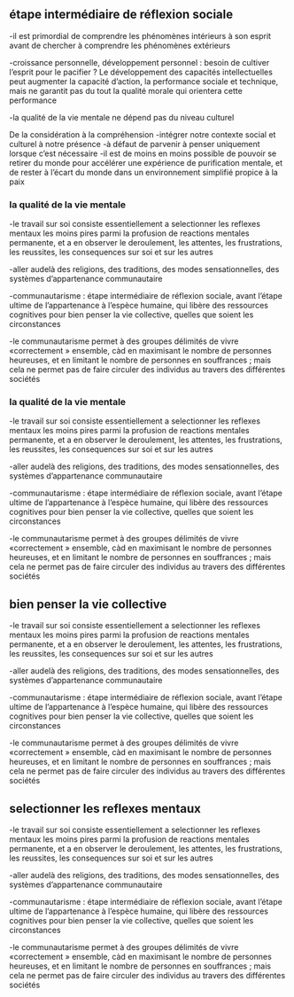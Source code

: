 ## étape intermédiaire de réflexion sociale

-il est primordial de comprendre les phénomènes intérieurs à son esprit avant de chercher à comprendre les phénomènes extérieurs

-croissance personnelle, développement personnel : besoin de cultiver l’esprit pour le pacifier ? Le développement des capacités intellectuelles peut augmenter la capacité d’action, la performance sociale et technique, mais ne garantit pas du tout la qualité morale qui orientera cette performance

-la qualité de la vie mentale ne dépend pas du niveau culturel

De la considération à la compréhension -intégrer notre contexte social et culturel à notre présence -à défaut de parvenir à penser uniquement lorsque c’est nécessaire -il est de moins en moins possible de pouvoir se retirer du monde pour accélérer une expérience de purification mentale, et de rester à l’écart du monde dans un environnement simplifié propice à la paix

### la qualité de la vie mentale

-le travail sur soi consiste essentiellement a selectionner les reflexes mentaux les moins pires parmi la profusion de reactions mentales permanente, et a en observer le deroulement, les attentes, les frustrations, les reussites, les consequences sur soi et sur les autres

-aller audelà des religions, des traditions, des modes sensationnelles, des systèmes d’appartenance communautaire

-communautarisme : étape intermédiaire de réflexion sociale, avant l’étape ultime de l’appartenance à l’espèce humaine, qui libère des ressources cognitives pour bien penser la vie collective, quelles que soient les circonstances

-le communautarisme permet à des groupes délimités de vivre «correctement » ensemble, càd en maximisant le nombre de personnes heureuses, et en limitant le nombre de personnes en souffrances ; mais cela ne permet pas de faire circuler des individus au travers des différentes sociétés

### la qualité de la vie mentale

-le travail sur soi consiste essentiellement a selectionner les reflexes mentaux les moins pires parmi la profusion de reactions mentales permanente, et a en observer le deroulement, les attentes, les frustrations, les reussites, les consequences sur soi et sur les autres

-aller audelà des religions, des traditions, des modes sensationnelles, des systèmes d’appartenance communautaire

-communautarisme : étape intermédiaire de réflexion sociale, avant l’étape ultime de l’appartenance à l’espèce humaine, qui libère des ressources cognitives pour bien penser la vie collective, quelles que soient les circonstances

-le communautarisme permet à des groupes délimités de vivre «correctement » ensemble, càd en maximisant le nombre de personnes heureuses, et en limitant le nombre de personnes en souffrances ; mais cela ne permet pas de faire circuler des individus au travers des différentes sociétés

## bien penser la vie collective

-le travail sur soi consiste essentiellement a selectionner les reflexes mentaux les moins pires parmi la profusion de reactions mentales permanente, et a en observer le deroulement, les attentes, les frustrations, les reussites, les consequences sur soi et sur les autres

-aller audelà des religions, des traditions, des modes sensationnelles, des systèmes d’appartenance communautaire

-communautarisme : étape intermédiaire de réflexion sociale, avant l’étape ultime de l’appartenance à l’espèce humaine, qui libère des ressources cognitives pour bien penser la vie collective, quelles que soient les circonstances

-le communautarisme permet à des groupes délimités de vivre «correctement » ensemble, càd en maximisant le nombre de personnes heureuses, et en limitant le nombre de personnes en souffrances ; mais cela ne permet pas de faire circuler des individus au travers des différentes sociétés

## selectionner les reflexes mentaux

-le travail sur soi consiste essentiellement a selectionner les reflexes mentaux les moins pires parmi la profusion de reactions mentales permanente, et a en observer le deroulement, les attentes, les frustrations, les reussites, les consequences sur soi et sur les autres

-aller audelà des religions, des traditions, des modes sensationnelles, des systèmes d’appartenance communautaire

-communautarisme : étape intermédiaire de réflexion sociale, avant l’étape ultime de l’appartenance à l’espèce humaine, qui libère des ressources cognitives pour bien penser la vie collective, quelles que soient les circonstances

-le communautarisme permet à des groupes délimités de vivre «correctement » ensemble, càd en maximisant le nombre de personnes heureuses, et en limitant le nombre de personnes en souffrances ; mais cela ne permet pas de faire circuler des individus au travers des différentes sociétés



